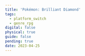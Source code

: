 ```yaml
---
title: 'Pokémon: Brilliant Diamond'
tags:
  - platform_switch
  - genre_rpg
digital: false
physical: true
guide: false
pending: true
date: 2023-04-25
---
```

